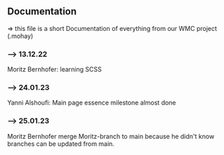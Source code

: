 ## Documentation

=> this file is a short Documentation of everything from our WMC project (.mohay)

### --> 13.12.22

Moritz Bernhofer: learning SCSS

### --> 24.01.23

Yanni Alshoufi: Main page essence milestone almost done

### --> 25.01.23

Moritz Bernhofer merge Moritz-branch to main because he didn't know
branches can be updated from main. 